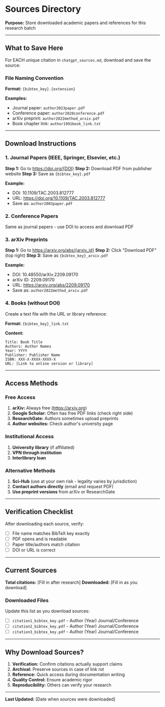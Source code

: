 # Sources Directory

**Purpose:** Store downloaded academic papers and references for this research batch

---

## What to Save Here

For EACH unique citation in `chatgpt_sources.md`, download and save the source:

### File Naming Convention

**Format:** `{bibtex_key}.{extension}`

**Examples:**
- Journal paper: `author2023paper.pdf`
- Conference paper: `author2020conference.pdf`
- arXiv preprint: `author2022method_arxiv.pdf`
- Book chapter link: `author1991book_link.txt`

---

## Download Instructions

### 1. Journal Papers (IEEE, Springer, Elsevier, etc.)

**Step 1:** Go to https://doi.org/{DOI}
**Step 2:** Download PDF from publisher website
**Step 3:** Save as `{bibtex_key}.pdf`

**Example:**
- DOI: 10.1109/TAC.2003.812777
- URL: https://doi.org/10.1109/TAC.2003.812777
- Save as: `author2003paper.pdf`

### 2. Conference Papers

Same as journal papers - use DOI to access and download PDF

### 3. arXiv Preprints

**Step 1:** Go to https://arxiv.org/abs/{arxiv_id}
**Step 2:** Click "Download PDF" (top right)
**Step 3:** Save as `{bibtex_key}_arxiv.pdf`

**Example:**
- DOI: 10.48550/arXiv.2209.09170
- arXiv ID: 2209.09170
- URL: https://arxiv.org/abs/2209.09170
- Save as: `author2022method_arxiv.pdf`

### 4. Books (without DOI)

Create a text file with the URL or library reference:

**Format:** `{bibtex_key}_link.txt`

**Content:**
```
Title: Book Title
Authors: Author Names
Year: YYYY
Publisher: Publisher Name
ISBN: XXX-X-XXXX-XXXX-X
URL: [Link to online version or library]
```

---

## Access Methods

### Free Access
1. **arXiv:** Always free (https://arxiv.org)
2. **Google Scholar:** Often has free PDF links (check right side)
3. **ResearchGate:** Authors sometimes upload preprints
4. **Author websites:** Check author's university page

### Institutional Access
1. **University library** (if affiliated)
2. **VPN through institution**
3. **Interlibrary loan**

### Alternative Methods
1. **Sci-Hub** (use at your own risk - legality varies by jurisdiction)
2. **Contact authors directly** (email and request PDF)
3. **Use preprint versions** from arXiv or ResearchGate

---

## Verification Checklist

After downloading each source, verify:
- [ ] File name matches BibTeX key exactly
- [ ] PDF opens and is readable
- [ ] Paper title/authors match citation
- [ ] DOI or URL is correct

---

## Current Sources

**Total citations:** [Fill in after research]
**Downloaded:** [Fill in as you download]

### Downloaded Files

Update this list as you download sources:
- [ ] `citation1_bibtex_key.pdf` - Author (Year) Journal/Conference
- [ ] `citation2_bibtex_key.pdf` - Author (Year) Journal/Conference
- [ ] `citation3_bibtex_key.pdf` - Author (Year) Journal/Conference

---

## Why Download Sources?

1. **Verification:** Confirm citations actually support claims
2. **Archival:** Preserve sources in case of link rot
3. **Reference:** Quick access during documentation writing
4. **Quality Control:** Ensure academic rigor
5. **Reproducibility:** Others can verify your research

---

**Last Updated:** [Date when sources were downloaded]

